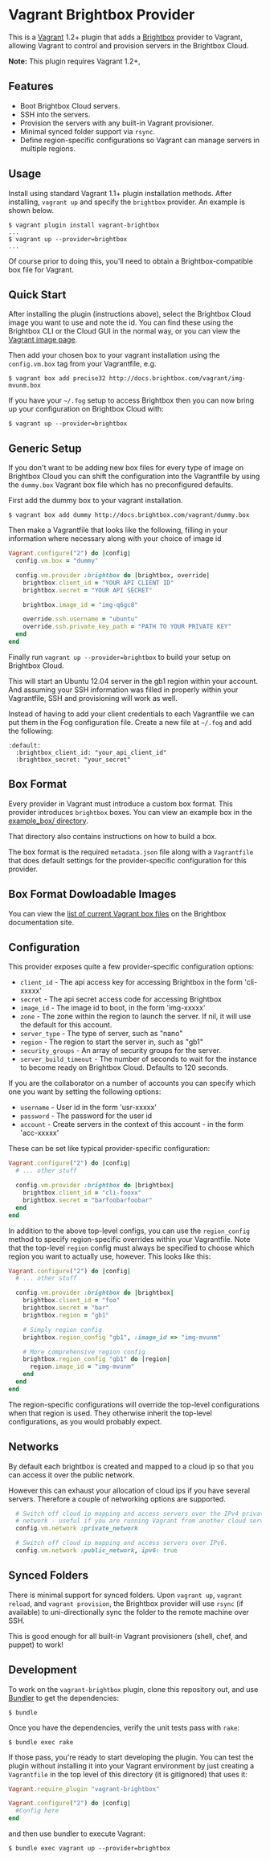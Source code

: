 # Vagrant Brightbox Provider

This is a [Vagrant](http://www.vagrantup.com) 1.2+ plugin that adds a [Brightbox](http://brightbox.com/)
provider to Vagrant, allowing Vagrant to control and provision servers in
the Brightbox Cloud.

**Note:** This plugin requires Vagrant 1.2+,

## Features

* Boot Brightbox Cloud servers.
* SSH into the servers.
* Provision the servers with any built-in Vagrant provisioner.
* Minimal synced folder support via `rsync`.
* Define region-specific configurations so Vagrant can manage servers
  in multiple regions.

## Usage

Install using standard Vagrant 1.1+ plugin installation methods. After
installing, `vagrant up` and specify the `brightbox` provider. An example is
shown below.

```
$ vagrant plugin install vagrant-brightbox
...
$ vagrant up --provider=brightbox
...
```

Of course prior to doing this, you'll need to obtain a Brightbox-compatible
box file for Vagrant.

## Quick Start

After installing the plugin (instructions above), select the Brightbox
Cloud image you want to use and note the id.  You can find these using
the Brightbox CLI or the Cloud GUI in the normal way, or you can view the
[Vagrant image page](http://docs.brightbox.com/vagrant/images).

Then add your chosen box to your vagrant installation using the
`config.vm.box` tag from your Vagrantfile, e.g.

```
$ vagrant box add precise32 http://docs.brightbox.com/vagrant/img-mvunm.box
```

If you have your `~/.fog` setup to access Brightbox then you can now
bring up your configuration on Brightbox Cloud with:

```
$ vagrant up --provider=brightbox
```

## Generic Setup

If you don't want to be adding new box files for every type of image on
Brightbox Cloud you can shift the configuration into the Vagrantfile by
using the `dummy.box` Vagrant box file which has no preconfigured defaults.

First add the dummy box to your vagrant installation.

```
$ vagrant box add dummy http://docs.brightbox.com/vagrant/dummy.box
```

Then make a Vagrantfile that looks like the following, filling in
your information where necessary along with your choice of image id

```ruby
Vagrant.configure("2") do |config|
  config.vm.box = "dummy"

  config.vm.provider :brightbox do |brightbox, override|
    brightbox.client_id = "YOUR API CLIENT ID"
    brightbox.secret = "YOUR API SECRET"

    brightbox.image_id = "img-q6gc8"

    override.ssh.username = "ubuntu"
    override.ssh.private_key_path = "PATH TO YOUR PRIVATE KEY"
  end
end
```

Finally run `vagrant up --provider=brightbox` to build your setup on Brightbox Cloud.

This will start an Ubuntu 12.04 server in the gb1 region within
your account. And assuming your SSH information was filled in properly
within your Vagrantfile, SSH and provisioning will work as well.

Instead of having to add your client credentials to each Vagrantfile
we can put them in the Fog configuration file. Create a new
file at `~/.fog` and add the following:

```
:default:
  :brightbox_client_id: "your_api_client_id"
  :brightbox_secret: "your_secret"
```

## Box Format

Every provider in Vagrant must introduce a custom box format. This
provider introduces `brightbox` boxes. You can view an example box in
the [example_box/ directory](https://github.com/NeilW/vagrant-brightbox/tree/master/example_box).

That directory also contains instructions on how to build a box.

The box format is the required `metadata.json` file
along with a `Vagrantfile` that does default settings for the
provider-specific configuration for this provider.

## Box Format Dowloadable Images

You can view the [list of current Vagrant box
files](http://docs.brightbox.com/vagrant) on the Brightbox documentation
site.

## Configuration

This provider exposes quite a few provider-specific configuration options:

* `client_id` - The api access key for accessing Brightbox in the form
'cli-xxxxx'
* `secret` - The api secret access code for accessing Brightbox
* `image_id` - The image id to boot, in the form 'img-xxxxx'
* `zone` - The zone within the region to launch
  the server. If nil, it will use the default for this account. 
* `server_type` - The type of server, such as "nano"
* `region` - The region to start the server in, such as "gb1"
* `security_groups` - An array of security groups for the server.
* `server_build_timeout` - The number of seconds to wait for the instance
to become ready on Brightbox Cloud. Defaults to 120 seconds.

If you are the collaborator on a number of accounts you can specify
which one you want by setting the following options:

* `username` - User id in the form 'usr-xxxxx'
* `password` - The password for the user id
* `account` - Create servers in the context of this account - in the form
'acc-xxxxx'

These can be set like typical provider-specific configuration:

```ruby
Vagrant.configure("2") do |config|
  # ... other stuff

  config.vm.provider :brightbox do |brightbox|
    brightbox.client_id = "cli-fooxx"
    brightbox.secret = "barfoobarfoobar"
  end
end
```

In addition to the above top-level configs, you can use the `region_config`
method to specify region-specific overrides within your Vagrantfile. Note
that the top-level `region` config must always be specified to choose which
region you want to actually use, however. This looks like this:

```ruby
Vagrant.configure("2") do |config|
  # ... other stuff

  config.vm.provider :brightbox do |brightbox|
    brightbox.client_id = "foo"
    brightbox.secret = "bar"
    brightbox.region = "gb1"

    # Simply region config
    brightbox.region_config "gb1", :image_id => "img-mvunm"

    # More comprehensive region config
    brightbox.region_config "gb1" do |region|
      region.image_id = "img-mvunm"
    end
  end
end
```

The region-specific configurations will override the top-level
configurations when that region is used. They otherwise inherit
the top-level configurations, as you would probably expect.

## Networks

By default each brightbox is created and mapped to a cloud ip so that
you can access it over the public network.

However this can exhaust your allocation of cloud ips if you have several servers. Therefore a couple of networking options are supported.

```ruby
  # Switch off cloud ip mapping and access servers over the IPv4 private
  # network - useful if you are running Vagrant from another cloud server.
  config.vm.network :private_network

  # Switch off cloud ip mapping and access servers over IPv6.
  config.vm.network :public_network, ipv6: true
```

## Synced Folders

There is minimal support for synced folders. Upon `vagrant up`,
`vagrant reload`, and `vagrant provision`, the Brightbox provider will use
`rsync` (if available) to uni-directionally sync the folder to
the remote machine over SSH.

This is good enough for all built-in Vagrant provisioners (shell,
chef, and puppet) to work!

## Development

To work on the `vagrant-brightbox` plugin, clone this repository out, and use
[Bundler](http://gembundler.com) to get the dependencies:

```
$ bundle
```

Once you have the dependencies, verify the unit tests pass with `rake`:

```
$ bundle exec rake
```

If those pass, you're ready to start developing the plugin. You can test
the plugin without installing it into your Vagrant environment by just
creating a `Vagrantfile` in the top level of this directory (it is gitignored)
that uses it:

```ruby
Vagrant.require_plugin "vagrant-brightbox"

Vagrant.configure("2") do |config|
  #Config here
end
```

and then use bundler to execute Vagrant:

```
$ bundle exec vagrant up --provider=brightbox
```
